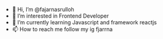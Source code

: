 - 👋 Hi, I’m @fajarnasrulloh
- 👀 I’m interested in Frontend Developer 
- 🌱 I’m currently learning Javascript and framework reactjs
- 📫 How to reach me follow my ig fjarrna

<!---
fajarnas/fajarnas is a ✨ special ✨ repository because its `README.md` (this file) appears on your GitHub profile.
You can click the Preview link to take a look at your changes.
--->
